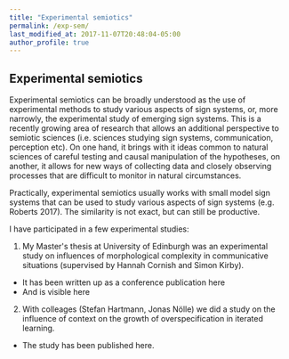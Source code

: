 ```yaml
---
title: "Experimental semiotics"
permalink: /exp-sem/
last_modified_at: 2017-11-07T20:48:04-05:00
author_profile: true
---
```


## Experimental semiotics

Experimental semiotics can be broadly understood as the use of experimental methods to study various aspects of sign systems, or, more narrowly, the experimental study of emerging sign systems. This is a recently growing area of research that allows an additional perspective to semiotic sciences (i.e. sciences studying sign systems, communication, perception etc). On one hand, it brings with it ideas common to natural sciences of careful testing and causal manipulation of the hypotheses, on another, it allows for new ways of collecting data and closely observing processes that are difficult to monitor in natural circumstances.

Practically, experimental semiotics usually works with small model sign systems that can be used to study various aspects of sign systems (e.g. Roberts 2017). The similarity is not exact, but can still be productive.

I have participated in a few experimental studies:
1) My Master's thesis at University of Edinburgh was an experimental study on influences of morphological complexity in communicative situations (supervised by Hannah Cornish and Simon Kirby).
  - It has been written up as a conference publication here
  - And is visible here
2) With colleages (Stefan Hartmann, Jonas Nölle) we did a study on the influence of context on the growth of overspecification in iterated learning.
  - The study has been published here.
